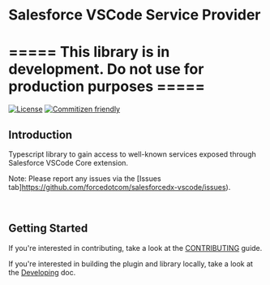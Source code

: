 # Salesforce VSCode Service Provider

# ===== This library is in development. Do not use for production purposes =====

[![License](https://img.shields.io/badge/License-BSD%203--Clause-blue.svg)](https://opensource.org/licenses/BSD-3-Clause)
[![Commitizen friendly](https://img.shields.io/badge/commitizen-friendly-brightgreen.svg)](http://commitizen.github.io/cz-cli/)

## Introduction
Typescript library to gain access to well-known services exposed through Salesforce VSCode Core extension.

Note: Please report any issues via the [Issues tab]https://github.com/forcedotcom/salesforcedx-vscode/issues).

<br/>

## Getting Started

If you're interested in contributing, take a look at the [CONTRIBUTING](./CONTRIBUTING.md) guide.

If you're interested in building the plugin and library locally, take a look at the [Developing](./contributing/developing.md) doc.
